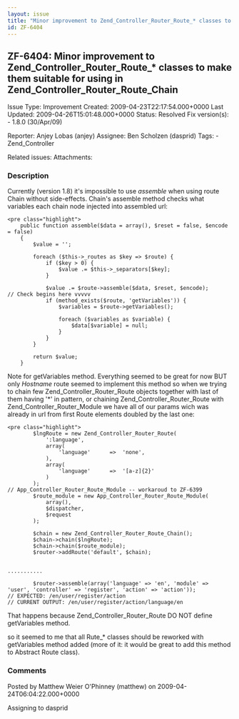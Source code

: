 ```yaml
---
layout: issue
title: "Minor improvement to Zend_Controller_Router_Route_* classes to make them suitable for using in Zend_Controller_Router_Route_Chain"
id: ZF-6404
---
```


ZF-6404: Minor improvement to Zend\_Controller\_Router\_Route\_\* classes to make them suitable for using in Zend\_Controller\_Router\_Route\_Chain
---------------------------------------------------------------------------------------------------------------------------------------------------

 Issue Type: Improvement Created: 2009-04-23T22:17:54.000+0000 Last Updated: 2009-04-26T15:01:48.000+0000 Status: Resolved Fix version(s): - 1.8.0 (30/Apr/09)
 
 Reporter:  Anjey Lobas (anjey)  Assignee:  Ben Scholzen (dasprid)  Tags: - Zend\_Controller
 
 Related issues: 
 Attachments: 
### Description

Currently (version 1.8) it's impossible to use _assemble_ when using route Chain without side-effects. Chain's assemble method checks what variables each chain node injected into assembled url:

 
    <pre class="highlight">
        public function assemble($data = array(), $reset = false, $encode = false)
        {
            $value = '';
    
            foreach ($this->_routes as $key => $route) {
                if ($key > 0) {
                    $value .= $this->_separators[$key];
                }
    
                $value .= $route->assemble($data, $reset, $encode);
    // Check begins here vvvvv
                if (method_exists($route, 'getVariables')) {
                    $variables = $route->getVariables();
    
                    foreach ($variables as $variable) {
                        $data[$variable] = null;
                    }
                }
            }
    
            return $value;
        }


Note for getVariables method. Everything seemed to be great for now BUT only _Hostname_ route seemed to implement this method so when we trying to chain few Zend\_Controller\_Router\_Route objects together with last of them having '\*' in pattern, or chaining Zend\_Controller\_Router\_Route with Zend\_Controller\_Router\_Module we have all of our params wich was already in url from first Route elements doubled by the last one:

 
    <pre class="highlight">
            $lngRoute = new Zend_Controller_Router_Route(
                ':language',
                array(
                    'language'      =>  'none',
                ),
                array(
                    'language'      =>  '[a-z]{2}'
                )
            );
    // App_Controller_Router_Route_Module -- workaroud to ZF-6399
            $route_module = new App_Controller_Router_Route_Module(
                array(),
                $dispatcher,
                $request
            );
    
            $chain = new Zend_Controller_Router_Route_Chain();
            $chain->chain($lngRoute);
            $chain->chain($route_module);
            $router->addRoute('default', $chain);
    
    
    ...........
    
            $router->assemble(array('language' => 'en', 'module' => 'user', 'controller' => 'register', 'action' => 'action'));
    // EXPECTED: /en/user/register/action
    // CURRENT OUTPUT: /en/user/register/action/language/en


That happens because Zend\_Controller\_Router\_Route DO NOT define getVariables method.

so it seemed to me that all Rute\_\* classes should be reworked with getVariables method added (more of it: it would be great to add this method to Abstract Route class).

 

 

### Comments

Posted by Matthew Weier O'Phinney (matthew) on 2009-04-24T06:04:22.000+0000

Assigning to dasprid

 

 
